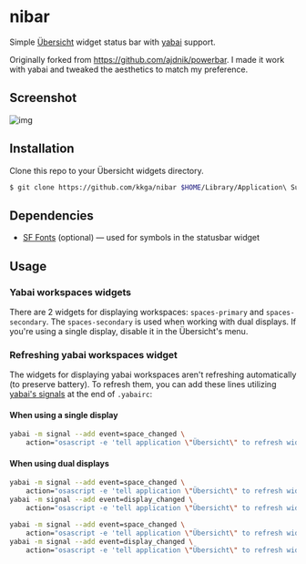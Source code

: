 # nibar

Simple [Übersicht](https://github.com/felixhageloh/uebersicht) widget status bar with [yabai](https://github.com/koekeishiya/yabai) support.

Originally forked from https://github.com/ajdnik/powerbar. I made it work with yabai and tweaked the aesthetics to match my preference.

## Screenshot

![img](./ss.png)

## Installation

Clone this repo to your Übersicht widgets directory.

```bash
$ git clone https://github.com/kkga/nibar $HOME/Library/Application\ Support/Übersicht/widgets/nibar
```

## Dependencies

- [SF Fonts](https://developer.apple.com/fonts/) (optional) — used for symbols in the statusbar widget

## Usage

### Yabai workspaces widgets

There are 2 widgets for displaying workspaces: `spaces-primary` and `spaces-secondary`. The `spaces-secondary` is used when working with dual displays.
If you're using a single display, disable it in the Übersicht's menu.

### Refreshing yabai workspaces widget

The widgets for displaying yabai workspaces aren't refreshing automatically (to preserve battery). To refresh them, you can add these lines utilizing [yabai's signals](https://github.com/koekeishiya/yabai/wiki/Commands#automation-with-rules-and-signals) at the end of `.yabairc`:

#### When using a single display

```sh
yabai -m signal --add event=space_changed \
    action="osascript -e 'tell application \"Übersicht\" to refresh widget id \"nibar-spaces-primary-jsx\"'"
```

#### When using dual displays

```sh
yabai -m signal --add event=space_changed \
    action="osascript -e 'tell application \"Übersicht\" to refresh widget id \"nibar-spaces-primary-jsx\"'"
yabai -m signal --add event=display_changed \
    action="osascript -e 'tell application \"Übersicht\" to refresh widget id \"nibar-spaces-primary-jsx\"'"

yabai -m signal --add event=space_changed \
    action="osascript -e 'tell application \"Übersicht\" to refresh widget id \"nibar-spaces-secondary-jsx\"'"
yabai -m signal --add event=display_changed \
    action="osascript -e 'tell application \"Übersicht\" to refresh widget id \"nibar-spaces-secondary-jsx\"'"
```


